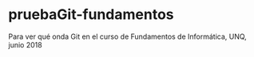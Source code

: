 # pruebaGit-fundamentos
Para ver qué onda Git en el curso de Fundamentos de Informática, UNQ, junio 2018
